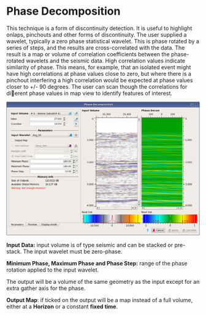 # Phase Decomposition

This technique is a form of discontinuity detection. It is useful to highlight onlaps, pinchouts and other forms of discontinuity. The user supplied a wavelet, typically a zero phase statistical wavelet. This is phase rotated by a series of steps, and the results are cross-correlated with the data. The result is a map or volume of correlation coefficients between the phase-rotated wavelets and the seismic data. High correlation values indicate similarity of phase. This means, for example, that an isolated event might have high correlations at phase values close to zero, but where there is a pinchout interfering a high correlation would be expected at phase values closer to +/- 90 degrees. The user can scan though the correlations for dierent phase values in map view to identify features of interest.

![User Interface for Spectral Decomposition](../../.gitbook/assets/001_phasedecomp.png)

**Input Data:** input volume is of type seismic and can be stacked or pre-stack. The input wavelet must be zero-phase.

**Minimum Phase, Maximum Phase and Phase Step:** range of the phase rotation applied to the input wavelet. 

The output will be a volume of the same geometry as the input except for an extra gather axis for the phase.

**Output Map**: if ticked on the output will be a map instead of a full volume, either at a **Horizon** or a constant **fixed time**. 



